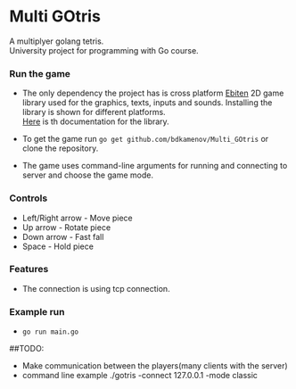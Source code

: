 # Multi GOtris
A multiplyer golang tetris.<br>
University project for programming with Go course.

### Run the game
* The only dependency the project has is cross platform [Ebiten](https://github.com/hajimehoshi/ebiten)
2D game library used for the graphics, texts, inputs and sounds.
Installing the library is shown for different platforms.<br>
[Here](https://godoc.org/github.com/hajimehoshi/ebiten) is th documentation for the library.

* To get the game run `go get github.com/bdkamenov/Multi_GOtris` or clone the repository.

* The game uses command-line arguments for running and connecting to 
server and choose the game mode.

### Controls 
* Left/Right arrow - Move piece
* Up arrow - Rotate piece
* Down arrow - Fast fall
* Space - Hold piece

### Features
* The connection is using tcp connection.

### Example run 

* `go run main.go`

##TODO:
* Make communication between the players(many clients with the server)
* command line example ./gotris -connect 127.0.0.1 -mode classic
